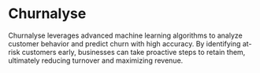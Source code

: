 # Churnalyse
Churnalyse leverages advanced machine learning algorithms to analyze customer behavior and predict churn with high accuracy. By identifying at-risk customers early, businesses can take proactive steps to retain them, ultimately reducing turnover and maximizing revenue. 
